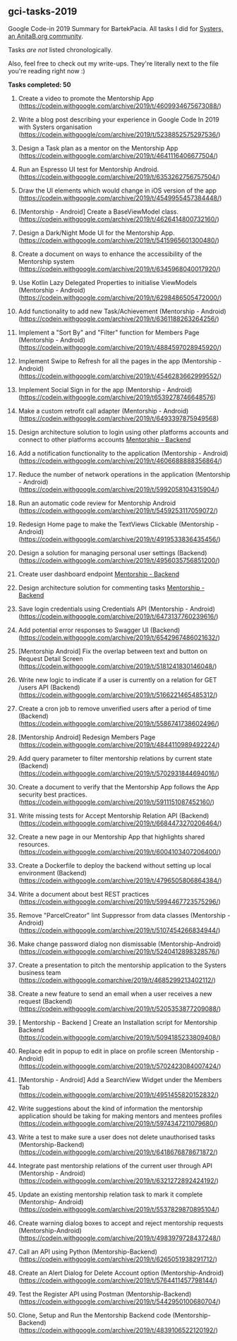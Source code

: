 ## gci-tasks-2019

Google Code-in 2019 Summary for BartekPacia. All tasks I did for [Systers, an AnitaB.org community](https://anitab.org/systers/).

Tasks _are not_ listed chronologically.

Also, feel free to check out my write-ups. They're literally next to the file you're reading right now :)

**Tasks completed: 50**

1. Create a video to promote the Mentorship App (https://codein.withgoogle.com/archive/2019/t/4609934675673088/)

2. Write a blog post describing your experience in Google Code In 2019 with Systers organisation (https://codein.withgoogle/com/archive/2019/t/5238852575297536/)

3. Design a Task plan as a mentor on the Mentorship App (https://codein.withgoogle.com/archive/2019/t/4641116406677504/)

4. Run an Espresso UI test for Mentorship Android. (https://codein.withgoogle.com/archive/2019/t/6353262756757504/)

5. Draw the UI elements which would change in iOS version of the app (https://codein.withgoogle.com/archive/2019/t/4549955457384448/)

6. [Mentorship - Android] Create a BaseViewModel class. (https://codein.withgoogle.com/archive/2019/t/4626414800732160/)

7. Design a Dark/Night Mode UI for the Mentorship App. (https://codein.withgoogle.com/archive/2019/t/5415965601300480/)

8. Create a document on ways to enhance the accessibility of the Mentorship system (https://codein.withgoogle.com/archive/2019/t/6345968040017920/)

9. Use Kotlin Lazy Delegated Properties to initialise ViewModels (Mentorship - Android) (https://codein.withgoogle.com/archive/2019/t/6298486505472000/)

10. Add functionality to add new Task/Achievement (Mentorship - Android) (https://codein.withgoogle.com/archive/2019/t/6361188263264256/)

11. Implement a "Sort By" and "Filter" function for Members Page (Mentorship - Android) (https://codein.withgoogle.com/archive/2019/t/4884597028945920/)

12. Implement Swipe to Refresh for all the pages in the app (Mentorship - Android) (https://codein.withgoogle.com/archive/2019/t/4546283662999552/)

13. Implement Social Sign in for the app (Mentorship - Android) (https://codein.withgoogle.com/archive/2019/t6539278746648576)

14. Make a custom retrofit call adapter (Mentorship - Android) (https://codein.withgoogle.com/archive/2019/t/6493397875949568)

15. Design architecture solution to login using other platforms accounts and connect to other platforms accounts [Mentorship - Backend](https://codein.withgoogle.com/archive/2019/t/5750856364851200/)

16. Add a notification functionality to the application (Mentorship - Android) (https://codein.withgoogle.com/archive/2019/t/4606688888356864/)

17. Reduce the number of network operations in the application (Mentorship - Android) (https://codein.withgoogle.com/archive/2019/t/5992058104315904/)

18. Run an automatic code review for Mentorship Android (https://codein.withgoogle.com/archive/2019/t/5459253117059072/)

19. Redesign Home page to make the TextViews Clickable (Mentorship - Android) (https://codein.withgoogle.com/archive/2019/t/4919533836435456/)

20. Design a solution for managing personal user settings (Backend) (https://codein.withgoogle.com/archive/2019/t/4956035756851200/)

21. Create user dashboard endpoint [Mentorship - Backend](https://codein.withgoogle.com/archive/2019/t/5259104017186816/)

22. Design architecture solution for commenting tasks [Mentorship - Backend](https://codein.withgoogle.com/archive/2019/t/5928254016323584/)

23. Save login credentials using Credentials API (Mentorship - Android) (https://codein.withgoogle.com/archive/2019/t/6473137760239616/)

24. Add potential error responses to Swagger UI (Backend) (https://codein.withgoogle.com/archive/2019/t/6542967486021632/)

25. [Mentorship Android] Fix the overlap between text and button on Request Detail Screen (https://codein.withgoogle.com/archive/2019/t/5181241830146048/)

26. Write new logic to indicate if a user is currently on a relation for GET /users API (Backend) (https://codein.withgoogle.com/archive/2019/t/5166221465485312/)

27. Create a cron job to remove unverified users after a period of time (Backend) (https://codein.withgoogle.com/archive/2019/t/5586741738602496/)

28. [Mentorship Android] Redesign Members Page (https://codein.withgoogle.com/archive/2019/t/4844110989492224/)

29. Add query parameter to filter mentorship relations by current state (Backend) (https://codein.withgoogle.com/archive/2019/t/5702931844694016/)

30. Create a document to verify that the Mentorship App follows the App security best practices. (https://codein.withgoogle.com/archive/2019/t/5911151087452160/)

31. Write missing tests for Accept Mentorship Relation API (Backend) (https://codein.withgoogle.com/archive/2019/t/6684473270206464/)

32. Create a new page in our Mentorship App that highlights shared resources. (https://codein.withgoogle.com/archive/2019/t/6004103407206400/)

33. Create a Dockerfile to deploy the backend without setting up local environment (Backend) (https://codein.withgoogle.com/archive/2019/t/4796505806864384/)

34. Write a document about best REST practices (https://codein.withgoogle.com/archive/2019/t/5994467723575296/)

35. Remove "ParcelCreator" lint Suppressor from data classes (Mentorship - Android) (https://codein.withgoogle.com/archive/2019/t/5107454266834944/)

36. Make change password dialog non dismissable (Mentorship-Android) (https://codein.withgoogle.com/archive/2019/t/5240412898328576/)

37. Create a presentation to pitch the mentorship application to the Systers business team (https://codein.withgoogle.comarchive/2019/t/4685299213402112/)

38. Create a new feature to send an email when a user receives a new request (Backend) (https://codein.withgoogle.com/archive/2019/t/5205353877209088/)

39. [ Mentorship - Backend ] Create an Installation script for Mentorship Backend (https://codein.withgoogle.com/archive/2019/t/5094185233809408/)

40. Replace edit in popup to edit in place on profile screen (Mentorship - Android) (https://codein.withgoogle.com/archive/2019/t/5702423084007424/)

41. [Mentorship - Android] Add a SearchView Widget under the Members Tab (https://codein.withgoogle.com/archive/2019/t/4951455820152832/)

42. Write suggestions about the kind of information the mentorship application should be taking for making mentors and mentees profiles (https://codein.withgoogle.com/archive/2019/t/5974347211079680/)

43. Write a test to make sure a user does not delete unauthorised tasks (Mentorship-Backend) (https://codein.withgoogle.com/archive/2019/t/6418676878671872/)

44. Integrate past mentorship relations of the current user through API (Mentorship - Android) (https://codein.withgoogle.com/archive/2019/t/6321272892424192/)

45. Update an existing mentorship relation task to mark it complete (Mentorship- Android) (https://codein.withgoogle.com/archive/2019/t/5537829870895104/)

46. Create warning dialog boxes to accept and reject mentorship requests (Mentorship-Android) (https://codein.withgoogle.com/archive/2019/t/4983979728437248/)

47. Call an API using Python (Mentorship-Backend) (https://codein.withgoogle.com/archive/2019/t/6265051938291712/)

48. Create an Alert Dialog for Delete Account option (Mentorship-Android) (https://codein.withgoogle.com/archive/2019/t/5764411457798144/)

49. Test the Register API using Postman (Mentorship-Backend) (https://codein.withgoogle.com/archive/2019/t/5442950100680704/)

50. Clone, Setup and Run the Mentorship Backend code (Mentorship-Backend) (https://codein.withgoogle.com/archive/2019/t/4839106522120192/)
